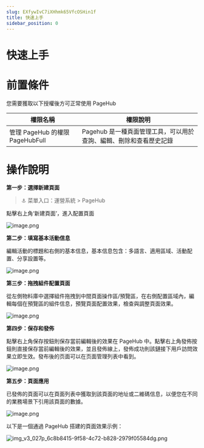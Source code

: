 ```yaml
---
slug: EXfywIvC7iXHhmk65VfcOSHin1f
title: 快速上手
sidebar_position: 0
---
```



# 快速上手


# 前置條件


您需要獲取以下授權後方可正常使用 PageHub


| **權限名稱**                 | **權限說明**                             |
| ------------------------ | ------------------------------------ |
| 管理 PageHub 的權限 PageHubFull | Pagehub 是一種頁面管理工具，可以用於查詢、編輯、刪除和查看歷史記錄 |


# 操作說明


**第一步：選擇新建頁面**


> ⚓ 菜單入口：運營系統 > PageHub


點擊右上角‘新建頁面’，進入配置頁面


![image.png](/assets/4a233d2c2efab9eb868b0c58a42d791c.png)


**第二步：填寫基本活動信息**


編輯活動的標題和右側的基本信息，基本信息包含：多語言、適用區域、活動配置、分享設置等。


![image.png](/assets/0497e568ac7f2b20cd2ea75dc89244ba.png)


**第三步：拖拽組件配置頁面**


從左側物料庫中選擇組件拖拽到中間頁面操作區/預覽區，在右側配置區域內，編輯每個在預覽區的組件信息，預覽頁面配置效果，檢查與調整頁面效果。


![image.png](/assets/5d209441ae3d75ea6048462f87cb5787.png)


**第四步：保存和發佈**


點擊右上角保存按鈕則保存當前編輯後的效果在 PageHub 中。點擊右上角發佈按鈕則直接保存當前編輯後的效果，並且發佈線上，發佈成功則該鏈接下用戶訪問效果立即生效。發布後的页面可以在页面管理列表中看到。


![image.png](/assets/4e91acbc8b5d59c8e5f0d8aae42f81d6.png)


**第五步：頁面應用**


已發佈的頁面可以在頁面列表中獲取到該頁面的地址或二維碼信息，以便您在不同的業務場景下引用該頁面的數據。


![image.png](/assets/5be99571b8f16463accbaeeecbf9d75f.png)


以下是一個通過 PageHub 搭建的頁面效果示例：


![img_v3_027p_6c8b8415-9f58-4c72-b828-2979f05584dg.png](/assets/a0dcf160d57739cd4c67d007f497602e.png)

